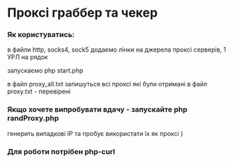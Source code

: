 # Проксі граббер та чекер

### Як користуватись:
в файли http, socks4, sock5
додаємо лінки на джерела проксі серверів, 1 УРЛ на рядок

запускаємо php start.php

в файл proxy_all.txt
запишуться всі проксі які були отримані
в файл proxy.txt - перевірені

### Якщо хочете випробувати вдачу - запускайте php randProxy.php 
генерить випадкові IP та пробує використати їх як проксі )

### Для роботи потрібен php-curl

